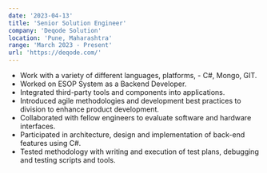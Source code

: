 ```yaml
---
date: '2023-04-13'
title: 'Senior Solution Engineer'
company: 'Deqode Solution'
location: 'Pune, Maharashtra'
range: 'March 2023 - Present'
url: 'https://deqode.com/'
---
```


- Work with a variety of different languages, platforms, - C#, Mongo, GIT.
- Worked on ESOP System as a Backend Developer.
- Integrated third-party tools and components into applications.
- Introduced agile methodologies and development best practices to division to enhance product development.
- Collaborated with fellow engineers to evaluate software and hardware interfaces.
- Participated in architecture, design and implementation of back-end features using C#.
- Tested methodology with writing and execution of test plans, debugging and testing scripts and tools.